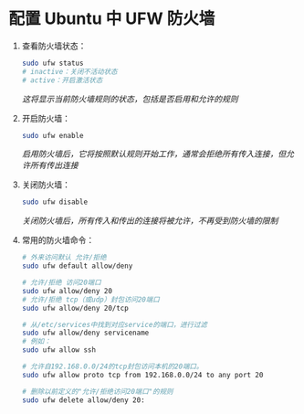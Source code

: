 # 配置 Ubuntu 中 UFW 防火墙

1. 查看防火墙状态：

   ```bash
   sudo ufw status
   # inactive：关闭不活动状态
   # active：开启激活状态
   ```

   *这将显示当前防火墙规则的状态，包括是否启用和允许的规则*

2. 开启防火墙：

   ```bash
   sudo ufw enable
   ```

   *启用防火墙后，它将按照默认规则开始工作，通常会拒绝所有传入连接，但允许所有传出连接*

3. 关闭防火墙：

   ```bash
   sudo ufw disable
   ```

   *关闭防火墙后，所有传入和传出的连接将被允许，不再受到防火墙的限制*

4. 常用的防火墙命令：

   ```bash
   # 外来访问默认 允许/拒绝
   sudo ufw default allow/deny
   
   # 允许/拒绝 访问20端口
   sudo ufw allow/deny 20
   # 允许/拒绝 tcp（或udp）封包访问20端口
   sudo ufw allow/deny 20/tcp
   
   # 从/etc/services中找到对应service的端口，进行过滤
   sudo ufw allow/deny servicename
   # 例如：
   sudo ufw allow ssh
   
   # 允许自192.168.0.0/24的tcp封包访问本机的20端口。
   sudo ufw allow proto tcp from 192.168.0.0/24 to any port 20
   
   # 删除以前定义的"允许/拒绝访问20端口"的规则
   sudo ufw delete allow/deny 20:
   ```